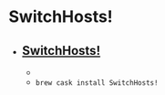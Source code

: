 # SwitchHosts!
- [SwitchHosts!](https://oldj.github.io/SwitchHosts/)
  - 
  - 
  - `brew cask install SwitchHosts!`
